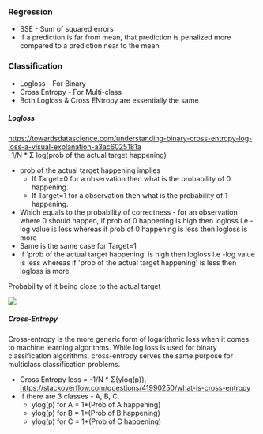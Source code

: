 
### Regression
* SSE - Sum of squared errors
* If a prediction is far from mean, that prediction is penalized more compared to a prediction near to the mean

### Classification
* Logloss - For Binary
* Cross Entropy - For Multi-class
* Both Logloss & Cross ENtropy are essentially the same

##### Logloss
https://towardsdatascience.com/understanding-binary-cross-entropy-log-loss-a-visual-explanation-a3ac6025181a </br>
-1/N * Σ log(prob of the actual target happening)
* prob of the actual target happening implies 
  * If Target=0 for a observation then what is the probability of 0 happening. 
  * If Target=1 for a observation then what is the probability of 1 happening.
* Which equals to the probability of correctness - for an observation where 0 should happen, if prob of 0 happening is high then logloss i.e -log value is less whereas if prob of 0 happening is less then logloss is more
* Same is the same case for Target=1
* If 'prob of the actual target happening' is high then logloss i.e -log value is less whereas if 'prob of the actual target happening' is less then logloss is more

Probability of it being close to the actual target

![](http://wiki.fast.ai/images/4/43/Log_loss_graph.png)

##### Cross-Entropy
Cross-entropy is the more generic form of logarithmic loss when it comes to machine learning algorithms. While log loss is used for binary classification algorithms, cross-entropy serves the same purpose for multiclass classification problems.
* Cross Entropy loss = -1/N * Σ{ylog(p)}. https://stackoverflow.com/questions/41990250/what-is-cross-entropy
* If there are 3 classes - A, B, C.
  * ylog(p) for A = 1*(Prob of A happening)
  * ylog(p) for B = 1*(Prob of B happening)
  * ylog(p) for C = 1*(Prob of C happening)


